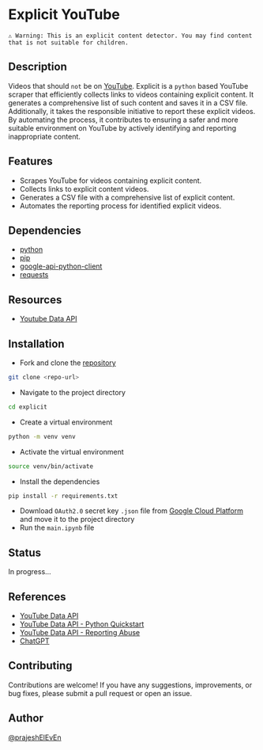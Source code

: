 # Explicit YouTube

`⚠️ Warning: This is an explicit content detector. You may find content that is not suitable for children.`

## Description

Videos that should `not` be on [YouTube](https://www.youtube.com/). Explicit is a `python` based YouTube scraper that efficiently collects links to videos containing explicit content. It generates a comprehensive list of such content and saves it in a CSV file. Additionally, it takes the responsible initiative to report these explicit videos. By automating the process, it contributes to ensuring a safer and more suitable environment on YouTube by actively identifying and reporting inappropriate content.

## Features

- Scrapes YouTube for videos containing explicit content.
- Collects links to explicit content videos.
- Generates a CSV file with a comprehensive list of explicit content.
- Automates the reporting process for identified explicit videos.

## Dependencies

- [python](https://www.python.org/)
- [pip](https://pypi.org/project/pip/)
- [google-api-python-client](https://pypi.org/project/google-api-python-client/)
- [requests](https://pypi.org/project/requests/)

## Resources

- [Youtube Data API](https://developers.google.com/youtube/v3)

## Installation

- Fork and clone the [repository](https://github.com/prajeshElEvEn/explicit)

```bash
git clone <repo-url>
```

- Navigate to the project directory

```bash
cd explicit
```

- Create a virtual environment

```bash
python -m venv venv
```

- Activate the virtual environment

```bash
source venv/bin/activate
```

- Install the dependencies

```bash
pip install -r requirements.txt
```

- Download `OAuth2.0` secret key `.json` file from [Google Cloud Platform](https://console.cloud.google.com/apis/credentials) and move it to the project directory
- Run the `main.ipynb` file

## Status

In progress...

## References

- [YouTube Data API](https://developers.google.com/youtube/v3)
- [YouTube Data API - Python Quickstart](https://developers.google.com/youtube/v3/quickstart/python)
- [YouTube Data API - Reporting Abuse](https://developers.google.com/youtube/v3/docs/videos/reportAbuse)
- [ChatGPT](https://chat.openai.com/)

## Contributing

Contributions are welcome! If you have any suggestions, improvements, or bug fixes, please submit a pull request or open an issue.

## Author

[@prajeshElEvEn](https://github.com/prajeshElEvEn)
